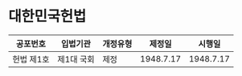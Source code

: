 # 대한민국헌법
| 공포번호 | 입법기관 | 개정유형 | 제정일 | 시행일 |
|---|---|---|---|---|
| 헌법 제1호| 제1대 국회| 제정 | 1948.7.17| 1948.7.17 |
